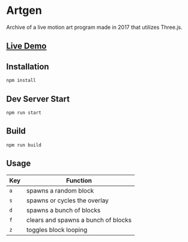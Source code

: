 # Artgen

Archive of a live motion art program made in 2017 that utilizes Three.js.

## [Live Demo](https://artgen.jep.dev)

## Installation

```
npm install
```

## Dev Server Start

```
npm run start
```

## Build

```
npm run build
```

## Usage

| Key | Function
| --- | --- |
| `a` | spawns a random block |
| `s` | spawns or cycles the overlay |
| `d` | spawns a bunch of blocks |
| `f` | clears and spawns a bunch of blocks |
| `z` | toggles block looping |